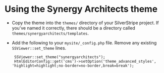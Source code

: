 # Using the Synergy Architects theme

 * Copy the theme into the `themes/` directory of your SilverStripe project.  If you've named it correctly, there should be a directory called `themes/synergyarchitects/templates`.
 
 * Add the following to your `mysite/_config.php` file.  Remove any existing `SSViewer::set_theme` lines.

		SSViewer::set_theme("synergyarchitects");
		HtmlEditorConfig::get('cms')->setOption('theme_advanced_styles', 'highlight=highlight;no-border=no-border,break=break');
